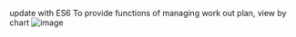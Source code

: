 
update with ES6
To provide functions of managing work out plan, view by chart
![image](https://github.com//zengyanzi/PVT/gif/09022017.gif )   
